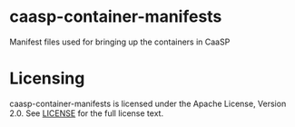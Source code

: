 # caasp-container-manifests
Manifest files used for bringing up the containers in CaaSP

# Licensing

caasp-container-manifests is licensed under the Apache License, Version 2.0. See
[LICENSE](https://github.com/kubic-project/caasp-container-manifests/blob/master/LICENSE) for the full license text.
